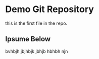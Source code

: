 # Demo Git Repository

this is the first file in the repo.

## Ipsume Below
bvhbjh
jbjhbjk
jbhjb
hbhbh
njn